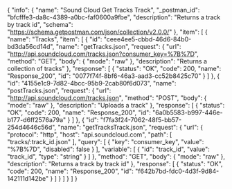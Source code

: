 {
  "info": {
    "name": "Sound Cloud Get Tracks Track",
    "_postman_id": "bfcfffe3-da8c-4389-a0bc-faf0600a9fbe",
    "description": "Returns a track by track id",
    "schema": "https://schema.getpostman.com/json/collection/v2.0.0/"
  },
  "item": [
    {
      "name": "Tracks",
      "item": [
        {
          "id": "ceee4ee5-cbbd-46d6-84b0-bd3da56cd14d",
          "name": "getTracks.json",
          "request": {
            "url": "http://api.soundcloud.com/tracks.json?consumer_key=%7B%7D",
            "method": "GET",
            "body": {
              "mode": "raw"
            },
            "description": "Returns a collection of tracks"
          },
          "response": [
            {
              "status": "OK",
              "code": 200,
              "name": "Response_200",
              "id": "0077f74f-8bf6-46a3-aad3-cc52b8425c70"
            }
          ]
        },
        {
          "id": "4155e1c9-7d82-4bcc-95b9-2cab80f6d073",
          "name": "postTracks.json",
          "request": {
            "url": "http://api.soundcloud.com/tracks.json",
            "method": "POST",
            "body": {
              "mode": "raw"
            },
            "description": "Uploads a track"
          },
          "response": [
            {
              "status": "OK",
              "code": 200,
              "name": "Response_200",
              "id": "6a0b5583-b997-446e-b177-d6ff2576a79a"
            }
          ]
        },
        {
          "id": "f7fa3f24-7062-48f5-bb57-254d4646c56d",
          "name": "getTracksTrack.json",
          "request": {
            "url": {
              "protocol": "http",
              "host": "api.soundcloud.com",
              "path": [
                "tracks/:track_id.json"
              ],
              "query": [
                {
                  "key": "consumer_key",
                  "value": "%7B%7D",
                  "disabled": false
                }
              ],
              "variable": [
                {
                  "id": "track_id",
                  "value": "track_id",
                  "type": "string"
                }
              ]
            },
            "method": "GET",
            "body": {
              "mode": "raw"
            },
            "description": "Returns a track by track id"
          },
          "response": [
            {
              "status": "OK",
              "code": 200,
              "name": "Response_200",
              "id": "f642b7bd-fdc0-4d3f-9d84-142111d142be"
            }
          ]
        }
      ]
    }
  ]
}